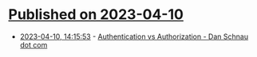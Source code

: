 # [Published on 2023-04-10](index.md)

* [2023-04-10, 14:15:53](https://lobste.rs/s/8ls4lo/authentication_vs_authorization_dan) - [Authentication vs Authorization - Dan Schnau dot com](https://danschnau.com/blog/authentication-vs-authorization)
